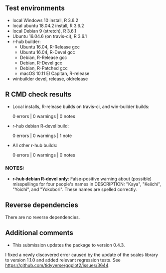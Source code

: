 ## Test environments

* local Windows 10 install, R 3.6.2
* local ubuntu 18.04.2 install, R 3.6.2
* local Debian 9 (stretch), R 3.6.1
* Ubuntu 16.04.6 (on travis-ci), R 3.6.1
* r-hub builder:
    * Ubuntu 16.04, R-Release gcc
    * Ubuntu 16.04, R-Devel gcc
    * Debian, R-Release gcc
    * Debian, R-Devel gcc
    * Debian, R-Patched gcc
    * macOS 10.11 El Capitan, R-release
* winbuilder devel, release, oldrelease

## R CMD check results

* Local installs, R-release builds on travis-ci, and win-builder builds:

    0 errors | 0 warnings | 0 notes

* r-hub debian R-devel build:

    0 errors | 0 warnings | 1 note

* All other r-hub builds:

    0 errors | 0 warnings | 0 notes
  
### NOTES: 

* **r-hub debian R-devel only**: False-positive warning about (possible) 
  misspellings for four people's names in DESCRIPTION: "Kaya", "Keiichi", 
  "Yoichi", and "Yokobori". These names are spelled correctly.

## Reverse dependencies

There are no reverse dependencies.

## Additional comments

* This submission updates the package to version 0.4.3.

I fixed a newly discovered error caused by the update of the scales library
to version 1.1.0 and added relevant regression tests. 
See <https://github.com/tidyverse/ggplot2/issues/3644>.
